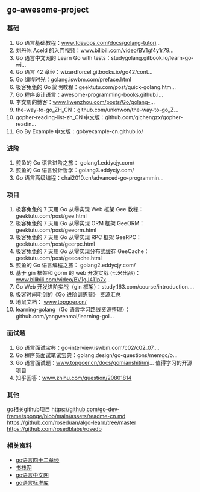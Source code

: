 ## go-awesome-project

### 基础
1. Go 语言基础教程：www.fdevops.com/docs/golang-tutori...
2. 刘丹冰 Aceld 的入门视频：www.bilibili.com/video/BV1gf4y1r79...
3. Go 语言中文网的 Learn Go with tests：studygolang.gitbook.io/learn-go-wi...
4. Go 语言 42 章经：wizardforcel.gitbooks.io/go42/cont...
5. Go 编程时光：golang.iswbm.com/preface.html
6. 极客兔兔的 Go 简明教程：geektutu.com/post/quick-golang.htm...
7. Go 程序设计语言：awesome-programming-books.github.i...
8. 李文周的博客：www.liwenzhou.com/posts/Go/golang-...
9. the-way-to-go_ZH_CN：github.com/unknwon/the-way-to-go_Z...
10. gopher-reading-list-zh_CN 中文版：github.com/qichengzx/gopher-readin...
11. Go By Example 中文版：gobyexample-cn.github.io/
### 进阶
1. 煎鱼的 Go 语言进阶之旅： golang1.eddycjy.com/
2. 煎鱼的 Go 语言设计哲学：golang3.eddycjy.com/
3. Go 语言高级编程：chai2010.cn/advanced-go-programmin...
### 项目
1. 极客兔兔的 7 天用 Go 从零实现 Web 框架 Gee 教程： geektutu.com/post/gee.html
2. 极客兔兔的 7 天用 Go 从零实现 ORM 框架 GeeORM：geektutu.com/post/geeorm.html
3. 极客兔兔的 7 天用 Go 从零实现 RPC 框架 GeeRPC：geektutu.com/post/geerpc.html
4. 极客兔兔的 7 天用 Go 从零实现分布式缓存 GeeCache：geektutu.com/post/geecache.html
5. 煎鱼的 Go 语言编程之旅： golang2.eddycjy.com/
6. 基于 gin 框架和 gorm 的 web 开发实战 (七米出品)：www.bilibili.com/video/BV1gJ411p7x...
7. Go Web 开发进阶实战（gin 框架）：study.163.com/course/introduction....
8. 极客时间毛剑的《Go 进阶训练营》
   资源汇总
1. 地鼠文档： www.topgoer.cn/
2. learning-golang（Go 语言学习路线资源整理）：github.com/yangwenmai/learning-gol...
### 面试题
1. Go 语言面试宝典：go-interview.iswbm.com/c02/c02_07....
2. Go 程序员面试笔试宝典：golang.design/go-questions/memgc/o...
3. Go 语言面试题：www.topgoer.cn/docs/gomianshiti/mi...
   值得学习的开源项目
1. 知乎回答：www.zhihu.com/question/20801814

###  其他
go相关github项目
https://github.com/go-dev-frame/sponge/blob/main/assets/readme-cn.md
https://github.com/roseduan/algo-learn/tree/master
https://github.com/rosedblabs/rosedb

### 相关资料
- [go语言四十二章经](https://wizardforcel.gitbooks.io/go42/content/content/42_18_struct.html)
- [书栈网](https://www.bookstack.cn/explore?cid=10&tab=popular)
- [go语言中文网](https://studygolang.com/books)
- [go语言标准库](https://pkg.go.dev/std)
